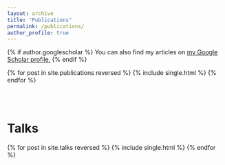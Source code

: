 ```yaml
---
layout: archive
title: "Publications"
permalink: /publications/
author_profile: true
---
```


{% if author.googlescholar %}
  You can also find my articles on <u><a href="{{author.googlescholar}}">my Google Scholar profile</a>.</u>
{% endif %}

{% for post in site.publications reversed %}
  {% include single.html %}
{% endfor %}

<br><br>

# Talks
{% for post in site.talks reversed %}
  {% include single.html %}
{% endfor %}